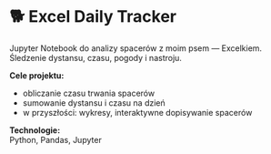 # 🐕 Excel Daily Tracker

Jupyter Notebook do analizy spacerów z moim psem — Excelkiem.  
Śledzenie dystansu, czasu, pogody i nastroju.

**Cele projektu:**
- obliczanie czasu trwania spacerów
- sumowanie dystansu i czasu na dzień
- w przyszłości: wykresy, interaktywne dopisywanie spacerów

**Technologie:**  
Python, Pandas, Jupyter